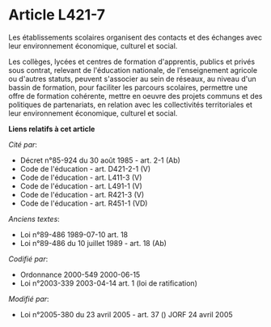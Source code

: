 # Article L421-7

Les établissements scolaires organisent des contacts et des échanges avec leur environnement économique, culturel et social.

Les collèges, lycées et centres de formation d'apprentis, publics et privés sous contrat, relevant de l'éducation nationale,
de l'enseignement agricole ou d'autres statuts, peuvent s'associer au sein de réseaux, au niveau d'un bassin de formation,
pour faciliter les parcours scolaires, permettre une offre de formation cohérente, mettre en oeuvre des projets communs et
des politiques de partenariats, en relation avec les collectivités territoriales et leur environnement économique, culturel
et social.

**Liens relatifs à cet article**

_Cité par_:

  - Décret n°85-924 du 30 août 1985 - art. 2-1 (Ab)
  - Code de l'éducation - art. D421-2-1 (V)
  - Code de l'éducation - art. L411-3 (V)
  - Code de l'éducation - art. L491-1 (V)
  - Code de l'éducation - art. R421-3 (V)
  - Code de l'éducation - art. R451-1 (VD)

_Anciens textes_:

  - Loi n°89-486 1989-07-10 art. 18
  - Loi n°89-486 du 10 juillet 1989 - art. 18 (Ab)

_Codifié par_:

  - Ordonnance 2000-549 2000-06-15
  - Loi n°2003-339 2003-04-14 art. 1 (loi de ratification)

_Modifié par_:

  - Loi n°2005-380 du 23 avril 2005 - art. 37 () JORF 24 avril 2005
